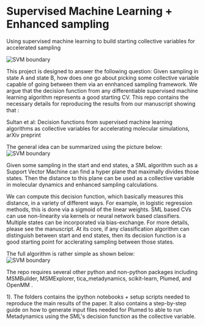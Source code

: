# Supervised Machine Learning + Enhanced sampling
Using supervised machine learning to build starting collective variables for accelerated sampling

![SVM boundary](https://github.com/msultan/SML_CV/blob/master/chignolin_example/chig_online.gif)

This project is designed to answer the following question: Given sampling in state A and state B, how does one go about picking some collective variable capable of going between them via an ennhanced sampling framework. We argue that the decision function from any differentiable supervised machine learning algorithm represents a good starting CV. This repo contains the necessary details for reproducing the results from our manuscript showing that :

Sultan et al: Decision functions from supervised machine learning algorithms as collective
variables for accelerating molecular simulations, arXiv preprint 

The general idea can be summarized using the picture below: 
![SVM boundary](https://github.com/msultan/SML_CV/blob/master/chignolin_example/pic1.png)

Given some sampling in the start and end states, a SML algorithm such as a Support Vector Machine 
can find a hyper plane that maximally divides those states. Then the distance to this plane can be
used as a collective variable in molecular dynamics and enhanced sampling calculations. 

We can compute this  decision function, which basically measures this distance, in a variety of different ways. For example, in logistic regression methods, this is done via a sigmoid of the linear weights. SML based CVs can use non-linearity via kernels or neural network based classifiers. Multiple states can be incorporated via bias-exchange. For more details, please see the manuscript. At its core, if any classification algorithm can distinguish between start and end states, then its decision function is a good starting point for acclerating sampling between those states. 

The full algorithm is rather simple as shown below:      
![SVM boundary](https://github.com/msultan/SML_CV/blob/master/chignolin_example/pic2.png)

The repo requires several other python and non-python packages including MSMBuilder, MSMExplorer, 
tica_metadynamics, scikit-learn, Plumed, and OpenMM . 

1). The folders contains the ipython notebooks + 
setup scripts needed to reproduce the main results of the paper. It also contains a step-by-step guide on how to generate input files needed for Plumed to able to run Metadynamics using the SML's decision function as the collective variable. 


